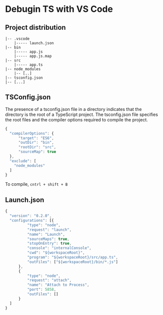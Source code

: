 # Debugin TS with VS Code

## Project distribution

```
|-- .vscode
    |----- launch.json
|-- bin
    |----- app.js
    |----- app.js.map
|-- src
    |----- app.ts
|-- node_modules
    |-- [..]
|-- tsconfig.json
|-- [...]
```

## TSConfig.json

The presence of a tsconfig.json file in a directory indicates that the directory is the root of a TypeScript project. The tsconfig.json file specifies the root files and the compiler options required to compile the project.

```Javascript
{
  "compilerOptions": {
      "target": "ES6",
      "outDir": "bin",
      "rootDir": "src",
      "sourceMap": true
  },
  "exclude": [
    "node_modules"
  ]
}
```

To compile, `cntrl + shift + B`

## Launch.json

```javascript
{
  "version": "0.2.0",
  "configurations": [{
          "type": "node",
          "request": "launch",
          "name": "Launch",
          "sourceMaps": true,
          "stopOnEntry": true,
          "console": "internalConsole",
          "cwd": "${workspaceRoot}",
          "program": "${workspaceRoot}/src/app.ts",
          "outFiles": ["${workspaceRoot}/bin/*.js"]
      },
      {
          "type": "node",
          "request": "attach",
          "name": "Attach to Process",
          "port": 5858,
          "outFiles": []
      }
  ]
}
```
